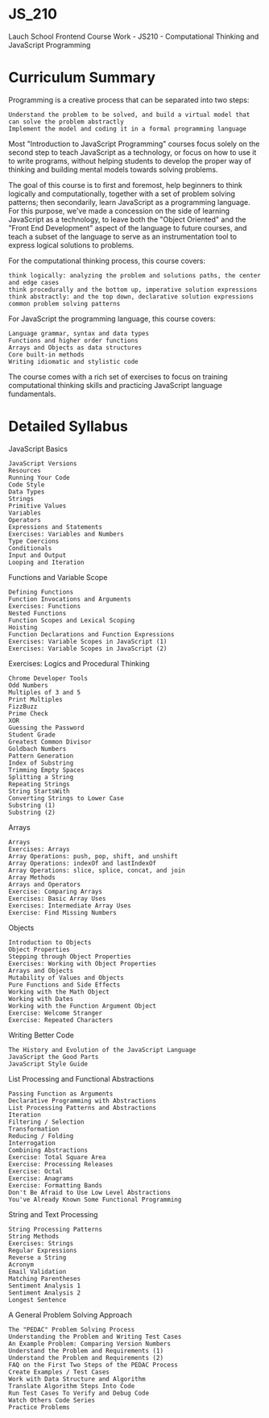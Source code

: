 # JS_210
Lauch School Frontend Course Work - JS210 - Computational Thinking and JavaScript Programming

# Curriculum Summary
Programming is a creative process that can be separated into two steps:

    Understand the problem to be solved, and build a virtual model that can solve the problem abstractly
    Implement the model and coding it in a formal programming language

Most "Introduction to JavaScript Programming" courses focus solely on the second step to teach JavaScript as a technology, or focus on how to use it to write programs, without helping students to develop the proper way of thinking and building mental models towards solving problems.

The goal of this course is to first and foremost, help beginners to think logically and computationally, together with a set of problem solving patterns; then secondarily, learn JavaScript as a programming language. For this purpose, we've made a concession on the side of learning JavaScript as a technology, to leave both the "Object Oriented" and the "Front End Development" aspect of the language to future courses, and teach a subset of the language to serve as an instrumentation tool to express logical solutions to problems.

For the computational thinking process, this course covers:

    think logically: analyzing the problem and solutions paths, the center and edge cases
    think procedurally and the bottom up, imperative solution expressions
    think abstractly: and the top down, declarative solution expressions
    common problem solving patterns

For JavaScript the programming language, this course covers:

    Language grammar, syntax and data types
    Functions and higher order functions
    Arrays and Objects as data structures
    Core built-in methods
    Writing idiomatic and stylistic code

The course comes with a rich set of exercises to focus on training computational thinking skills and practicing JavaScript language fundamentals.

# Detailed Syllabus

JavaScript Basics

    JavaScript Versions
    Resources
    Running Your Code
    Code Style
    Data Types
    Strings
    Primitive Values
    Variables
    Operators
    Expressions and Statements
    Exercises: Variables and Numbers
    Type Coercions
    Conditionals
    Input and Output
    Looping and Iteration

Functions and Variable Scope

    Defining Functions
    Function Invocations and Arguments
    Exercises: Functions
    Nested Functions
    Function Scopes and Lexical Scoping
    Hoisting
    Function Declarations and Function Expressions
    Exercises: Variable Scopes in JavaScript (1)
    Exercises: Variable Scopes in JavaScript (2)

Exercises: Logics and Procedural Thinking

    Chrome Developer Tools
    Odd Numbers
    Multiples of 3 and 5
    Print Multiples
    FizzBuzz
    Prime Check
    XOR
    Guessing the Password
    Student Grade
    Greatest Common Divisor
    Goldbach Numbers
    Pattern Generation
    Index of Substring
    Trimming Empty Spaces
    Splitting a String
    Repeating Strings
    String StartsWith
    Converting Strings to Lower Case
    Substring (1)
    Substring (2)

Arrays

    Arrays
    Exercises: Arrays
    Array Operations: push, pop, shift, and unshift
    Array Operations: indexOf and lastIndexOf
    Array Operations: slice, splice, concat, and join
    Array Methods
    Arrays and Operators
    Exercise: Comparing Arrays
    Exercises: Basic Array Uses
    Exercises: Intermediate Array Uses
    Exercise: Find Missing Numbers

Objects

    Introduction to Objects
    Object Properties
    Stepping through Object Properties
    Exercises: Working with Object Properties
    Arrays and Objects
    Mutability of Values and Objects
    Pure Functions and Side Effects
    Working with the Math Object
    Working with Dates
    Working with the Function Argument Object
    Exercise: Welcome Stranger
    Exercise: Repeated Characters

Writing Better Code

    The History and Evolution of the JavaScript Language
    JavaScript the Good Parts
    JavaScript Style Guide

List Processing and Functional Abstractions

    Passing Function as Arguments
    Declarative Programming with Abstractions
    List Processing Patterns and Abstractions
    Iteration
    Filtering / Selection
    Transformation
    Reducing / Folding
    Interrogation
    Combining Abstractions
    Exercise: Total Square Area
    Exercise: Processing Releases
    Exercise: Octal
    Exercise: Anagrams
    Exercise: Formatting Bands
    Don't Be Afraid to Use Low Level Abstractions
    You've Already Known Some Functional Programming

String and Text Processing

    String Processing Patterns
    String Methods
    Exercises: Strings
    Regular Expressions
    Reverse a String
    Acronym
    Email Validation
    Matching Parentheses
    Sentiment Analysis 1
    Sentiment Analysis 2
    Longest Sentence

A General Problem Solving Approach

    The "PEDAC" Problem Solving Process
    Understanding the Problem and Writing Test Cases
    An Example Problem: Comparing Version Numbers
    Understand the Problem and Requirements (1)
    Understand the Problem and Requirements (2)
    FAQ on the First Two Steps of the PEDAC Process
    Create Examples / Test Cases
    Work with Data Structure and Algorithm
    Translate Algorithm Steps Into Code
    Run Test Cases To Verify and Debug Code
    Watch Others Code Series
    Practice Problems
